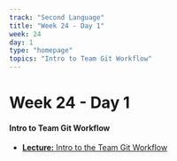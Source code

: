 ```yaml
---
track: "Second Language"
title: "Week 24 - Day 1"
week: 24
day: 1
type: "homepage"
topics: "Intro to Team Git Workflow"
---
```


# Week 24 - Day 1

#### Intro to Team Git Workflow

- [**Lecture:** Intro to the Team Git Workflow](/second-language/week-24/day-1/lecture-materials/intro-to-the-team-git-workflow)

